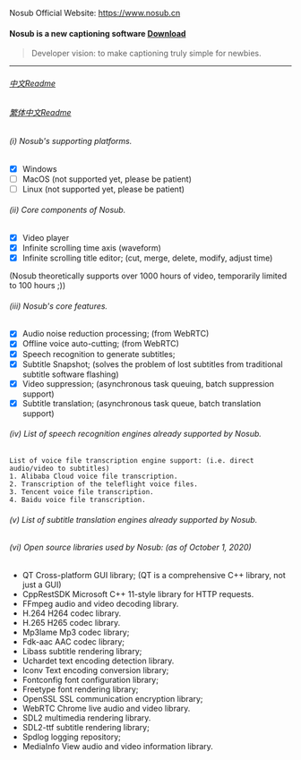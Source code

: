 Nosub Official Website: https://www.nosub.cn

#### Nosub is a new captioning software [Download](https://github.com/patui/Nosub/releases)

>Developer vision: to make captioning truly simple for newbies.
-------

###### [中文Readme](https://github.com/patui/Nosub/blob/master/README_zh.md)

###### [繁体中文Readme](https://github.com/patui/Nosub/blob/master/README_zh_tw.md)

###### (i) Nosub's supporting platforms.
- [x] Windows
- [ ] MacOS (not supported yet, please be patient)
- [ ] Linux (not supported yet, please be patient)

###### (ii) Core components of Nosub.
- [x] Video player
- [x] Infinite scrolling time axis (waveform)
- [x] Infinite scrolling title editor; (cut, merge, delete, modify, adjust time)

(Nosub theoretically supports over 1000 hours of video, temporarily limited to 100 hours ;))

###### (iii) Nosub's core features.
- [x] Audio noise reduction processing; (from WebRTC)
- [x] Offline voice auto-cutting; (from WebRTC)
- [x] Speech recognition to generate subtitles; 
- [x] Subtitle Snapshot; (solves the problem of lost subtitles from traditional subtitle software flashing)
- [x] Video suppression; (asynchronous task queuing, batch suppression support)
- [x] Subtitle translation; (asynchronous task queue, batch translation support)

###### (iv) List of speech recognition engines already supported by Nosub.
```
List of voice file transcription engine support: (i.e. direct audio/video to subtitles)
1. Alibaba Cloud voice file transcription.
2. Transcription of the teleflight voice files.
3. Tencent voice file transcription.
4. Baidu voice file transcription.
```

###### (v) List of subtitle translation engines already supported by Nosub.


###### (vi) Open source libraries used by Nosub: (as of October 1, 2020)
- QT Cross-platform GUI library; (QT is a comprehensive C++ library, not just a GUI)
- CppRestSDK Microsoft C++ 11-style library for HTTP requests.
- FFmpeg audio and video decoding library.
- H.264 H264 codec library.
- H.265 H265 codec library.
- Mp3lame Mp3 codec library;
- Fdk-aac AAC codec library;
- Libass subtitle rendering library;
- Uchardet text encoding detection library.
- Iconv Text encoding conversion library;
- Fontconfig font configuration library;
- Freetype font rendering library;
- OpenSSL SSL communication encryption library;
- WebRTC Chrome live audio and video library.
- SDL2 multimedia rendering library.
- SDL2-ttf subtitle rendering library;
- Spdlog logging repository;
- MediaInfo View audio and video information library.
